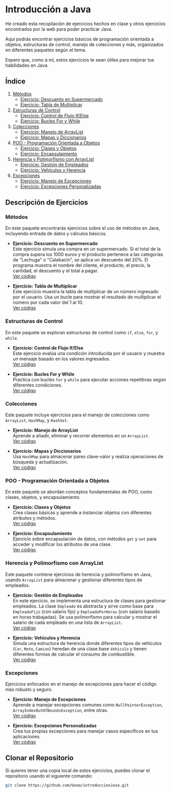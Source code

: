 # Introducción a Java

He creado esta recopilación de ejercicios hechos en clase y otros ejercicios encontrados por la web para poder practicar Java.

Aquí podrás encontrar ejercicios básicos de programación orientada a objetos, estructuras de control, manejo de colecciones y más, organizados en diferentes paquetes según el tema.

Espero que, como a mí, estos ejercicios te sean útiles para mejorar tus habilidades en Java.

## Índice

1. [Métodos](#métodos)
   - [Ejercicio: Descuento en Supermercado](#ejercicio-descuento-en-supermercado)
   - [Ejercicio: Tabla de Multiplicar](#ejercicio-tabla-de-multiplicar)
2. [Estructuras de Control](#estructuras-de-control)
   - [Ejercicio: Control de Flujo If/Else](#ejercicio-control-de-flujo-ifelse)
   - [Ejercicio: Bucles For y While](#ejercicio-bucles-for-y-while)
3. [Colecciones](#colecciones)
   - [Ejercicio: Manejo de ArrayList](#ejercicio-manejo-de-arraylist)
   - [Ejercicio: Mapas y Diccionarios](#ejercicio-mapas-y-diccionarios)
4. [POO - Programación Orientada a Objetos](#poo---programación-orientada-a-objetos)
   - [Ejercicio: Clases y Objetos](#ejercicio-clases-y-objetos)
   - [Ejercicio: Encapsulamiento](#ejercicio-encapsulamiento)
5. [Herencia y Polimorfismo con ArrayList](#herencia-y-polimorfismo-con-arraylist)
   - [Ejercicio: Gestión de Empleados](#ejercicio-gestión-de-empleados)
   - [Ejercicio: Vehículos y Herencia](#ejercicio-vehículos-y-herencia)
6. [Excepciones](#excepciones)
   - [Ejercicio: Manejo de Excepciones](#ejercicio-manejo-de-excepciones)
   - [Ejercicio: Excepciones Personalizadas](#ejercicio-excepciones-personalizadas)

## Descripción de Ejercicios

### Métodos

En este paquete encontrarás ejercicios sobre el uso de métodos en Java, incluyendo entrada de datos y cálculos básicos.

- **Ejercicio: Descuento en Supermercado**  
  Este ejercicio simula una compra en un supermercado. Si el total de la compra supera los 1000 euros y el producto pertenece a las categorías de "Lechuga" o "Calabacín", se aplica un descuento del 20%. El programa muestra el nombre del cliente, el producto, el precio, la cantidad, el descuento y el total a pagar.  
  [Ver código](https://github.com/Uxoa/introduccionJava/blob/main/src/main/java/org/example/metodos/DescuentoSuper.java)

- **Ejercicio: Tabla de Multiplicar**  
  Este ejercicio muestra la tabla de multiplicar de un número ingresado por el usuario. Usa un bucle para mostrar el resultado de multiplicar el número por cada valor del 1 al 10.  
  [Ver código](https://github.com/Uxoa/introduccionJava/blob/main/src/main/java/org/example/metodos/TablaMultiplicar.java)

### Estructuras de Control

En este paquete se exploran estructuras de control como `if`, `else`, `for`, y `while`.

- **Ejercicio: Control de Flujo If/Else**  
  Este ejercicio evalúa una condición introducida por el usuario y muestra un mensaje basado en los valores ingresados.  
  [Ver código](https://github.com/Uxoa/introduccionJava/blob/main/src/main/java/org/example/estructurasControl/IfElse.java)

- **Ejercicio: Bucles For y While**  
  Practica con bucles `for` y `while` para ejecutar acciones repetitivas según diferentes condiciones.  
  [Ver código](https://github.com/Uxoa/introduccionJava/blob/main/src/main/java/org/example/estructurasControl/Bucles.java)

### Colecciones

Este paquete incluye ejercicios para el manejo de colecciones como `ArrayList`, `HashMap`, y `HashSet`.

- **Ejercicio: Manejo de ArrayList**  
  Aprende a añadir, eliminar y recorrer elementos en un `ArrayList`.  
  [Ver código](https://github.com/Uxoa/introduccionJava/blob/main/src/main/java/org/example/colecciones/ManejoArrayList.java)

- **Ejercicio: Mapas y Diccionarios**  
  Usa `HashMap` para almacenar pares clave-valor y realiza operaciones de búsqueda y actualización.  
  [Ver código](https://github.com/Uxoa/introduccionJava/blob/main/src/main/java/org/example/colecciones/Mapas.java)

### POO - Programación Orientada a Objetos

En este paquete se abordan conceptos fundamentales de POO, como clases, objetos, y encapsulamiento.

- **Ejercicio: Clases y Objetos**  
  Crea clases básicas y aprende a instanciar objetos con diferentes atributos y métodos.  
  [Ver código](https://github.com/Uxoa/introduccionJava/blob/main/src/main/java/org/example/poo/ClasesYObjetos.java)

- **Ejercicio: Encapsulamiento**  
  Ejercicio sobre encapsulación de datos, con métodos `get` y `set` para acceder y modificar los atributos de una clase.  
  [Ver código](https://github.com/Uxoa/introduccionJava/blob/main/src/main/java/org/example/poo/Encapsulamiento.java)

### Herencia y Polimorfismo con ArrayList

Este paquete contiene ejercicios de herencia y polimorfismo en Java, usando `ArrayList` para almacenar y gestionar diferentes tipos de empleados.

- **Ejercicio: Gestión de Empleados**  
  En este ejercicio, se implementa una estructura de clases para gestionar empleados. La clase `Empleado` es abstracta y sirve como base para `EmpleadoFijo` (con salario fijo) y `EmpleadoPorHoras` (con salario basado en horas trabajadas). Se usa polimorfismo para calcular y mostrar el salario de cada empleado en una lista de `ArrayList`.  
  [Ver código](https://github.com/Uxoa/introduccionJava/blob/main/src/main/java/org/example/HerenciaYPoliConArrayList/Main.java)

- **Ejercicio: Vehículos y Herencia**  
  Simula una estructura de herencia donde diferentes tipos de vehículos (`Car`, `Moto`, `Camion`) heredan de una clase base `Vehiculo` y tienen diferentes formas de calcular el consumo de combustible.  
  [Ver código](https://github.com/Uxoa/introduccionJava/blob/main/src/main/java/org/example/HerenciaYPoliConArrayList/Vehiculos.java)

### Excepciones

Ejercicios enfocados en el manejo de excepciones para hacer el código más robusto y seguro.

- **Ejercicio: Manejo de Excepciones**  
  Aprende a manejar excepciones comunes como `NullPointerException`, `ArrayIndexOutOfBoundsException`, entre otras.  
  [Ver código](https://github.com/Uxoa/introduccionJava/blob/main/src/main/java/org/example/excepciones/ManejoExcepciones.java)

- **Ejercicio: Excepciones Personalizadas**  
  Crea tus propias excepciones para manejar casos específicos en tus aplicaciones.  
  [Ver código](https://github.com/Uxoa/introduccionJava/blob/main/src/main/java/org/example/excepciones/ExcepcionesPersonalizadas.java)

## Clonar el Repositorio

Si quieres tener una copia local de estos ejercicios, puedes clonar el repositorio usando el siguiente comando:

```bash
git clone https://github.com/Uxoa/introduccionJava.git

